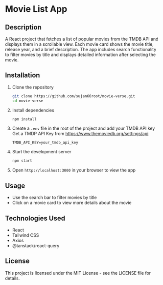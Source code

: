# Movie List App

## Description
A React project that fetches a list of popular movies from the TMDB API and displays them in a scrollable view. Each movie card shows the movie title, release year, and a brief description. The app includes search functionality to filter movies by title and displays detailed information after selecting the movie.

## Installation

1. Clone the repository
    ```bash
    git clone https://github.com/sujan66root/movie-verse.git
    cd movie-verse
    ```

2. Install dependencies
    ```bash
    npm install
    ```

3. Create a `.env` file in the root of the project and add your TMDB API key
   Get a TMDP API Key from https://www.themoviedb.org/settings/api 
    ```env
    TMDB_API_KEY=your_tmdb_api_key
    ```

5. Start the development server
    ```bash
    npm start
    ```

6. Open `http://localhost:3000` in your browser to view the app

## Usage
- Use the search bar to filter movies by title
- Click on a movie card to view more details about the movie

## Technologies Used
- React
- Tailwind CSS
- Axios
- @tanstack/react-query

## License
This project is licensed under the MIT License - see the LICENSE file for details.
